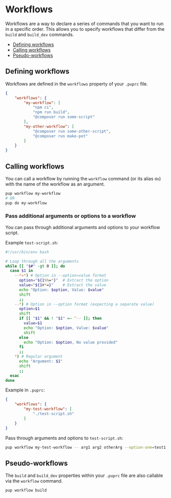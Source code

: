# Workflows

Workflows are a way to declare a series of commands that you want to run in a specific order. This allows you to specify
workflows that differ from the `build` and `build_dev` commands.

* [Defining workflows](#defining-workflows)
* [Calling workflows](#calling-workflows)
* [Pseudo-workflows](#pseudo-workflows)

## Defining workflows

Workflows are defined in the `workflows` property of your `.puprc` file.

```json
{
    "workflows": {
        "my-workflow": [
            "npm ci",
            "npm run build",
            "@composer run some-script"
        ],
        "my-other-workflow": [
            "@composer run some-other-script",
            "@composer run make-pot"
        ]
    }
}
```

## Calling workflows

You can call a workflow by running the `workflow` command (or its alias `do`) with the name of the workflow as an argument.

```bash
pup workflow my-workflow
# OR
pup do my-workflow
```

### Pass additional arguments or options to a workflow

You can pass through additional arguments and options to your workflow script.

Example `test-script.sh`:
```bash
#!/usr/bin/env bash

# Loop through all the arguments
while [[ "$#" -gt 0 ]]; do
  case $1 in
    --*=*) # Option in --option=value format
      option="${1%%=*}"  # Extract the option
      value="${1#*=}"    # Extract the value
      echo "Option: $option, Value: $value"
      shift
      ;;
    --*) # Option in --option format (expecting a separate value)
      option=$1
      shift
      if [[ "$1" && ! "$1" =~ ^-- ]]; then
        value=$1
        echo "Option: $option, Value: $value"
        shift
      else
        echo "Option: $option, No value provided"
      fi
      ;;
    *) # Regular argument
      echo "Argument: $1"
      shift
      ;;
  esac
done
```

Example in `.puprc`:
```json
{
    "workflows": {
        "my-test-workflow": [
            "./test-script.sh"
        ]
    }
}
```

Pass through arguments and options to `test-script.sh`:
```bash
pup workflow my-test-workflow -- arg1 arg2 otherArg --option-one=test1 --option-two=test2
```

## Pseudo-workflows

The `build` and `build_dev` properties within your `.puprc` file are also callable via the `workflow` command.

```bash
pup workflow build
```
